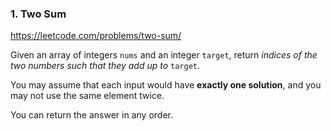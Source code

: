 ### 1. Two Sum

https://leetcode.com/problems/two-sum/

Given an array of integers `nums` and an integer `target`, return _indices of the two numbers such that they add up to_ `target`.

You may assume that each input would have __exactly one solution__, and you may not use the same element twice.

You can return the answer in any order.
